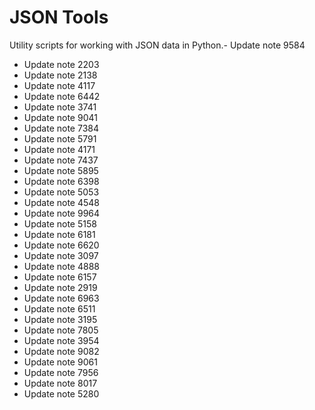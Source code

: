 # JSON Tools

Utility scripts for working with JSON data in Python.- Update note 9584
- Update note 2203
- Update note 2138
- Update note 4117
- Update note 6442
- Update note 3741
- Update note 9041
- Update note 7384
- Update note 5791
- Update note 4171
- Update note 7437
- Update note 5895
- Update note 6398
- Update note 5053
- Update note 4548
- Update note 9964
- Update note 5158
- Update note 6181
- Update note 6620
- Update note 3097
- Update note 4888
- Update note 6157
- Update note 2919
- Update note 6963
- Update note 6511
- Update note 3195
- Update note 7805
- Update note 3954
- Update note 9082
- Update note 9061
- Update note 7956
- Update note 8017
- Update note 5280
